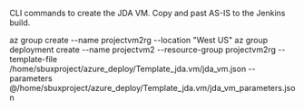 CLI commands to create the JDA VM.  Copy and past AS-IS to the Jenkins build.

az group create --name projectvm2rg --location "West US"
az group deployment create --name projectvm2 --resource-group projectvm2rg --template-file /home/sbuxproject/azure_deploy/Template_jda.vm/jda_vm.json --parameters @/home/sbuxproject/azure_deploy/Template_jda.vm/jda_vm_parameters.json
